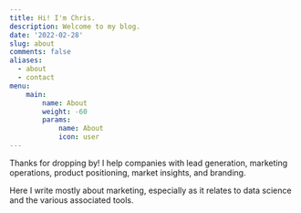 ```yaml
---
title: Hi! I'm Chris.
description: Welcome to my blog.
date: '2022-02-28'
slug: about
comments: false
aliases:
  - about
  - contact
menu:
    main: 
        name: About
        weight: -60
        params:
            name: About
            icon: user
---
```


Thanks for dropping by! I help companies with lead generation, marketing operations, product positioning, market insights, and branding.

Here I write mostly about marketing, especially as it relates to data science and the various associated tools.
